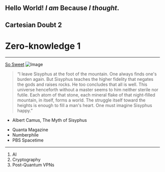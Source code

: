 Hello World!
*I am* **Because** *I thought*.
---
## Cartesian Doubt 2
# Zero-knowledge 1
---
[So Sweet](https://www.poetryfoundation.org/poems/56159/this-is-just-to-say)
![Image](https://www.google.com/url?sa=i&url=https%3A%2F%2Fstevebryant.medium.com%2Fthe-figure-5-in-gold-238d348b015f&psig=AOvVaw2-DxGVr5m60fv1uVxglTAy&ust=1673682452177000&source=images&cd=vfe&ved=0CAwQjRxqFwoTCNCJkJOHxPwCFQAAAAAdAAAAABAD)
> “I leave Sisyphus at the foot of the mountain. One always finds one's burden again. But Sisyphus teaches the higher fidelity that negates the gods and raises rocks. He too concludes that all is well. This universe henceforth without a master seems to him neither sterile nor futile. Each atom of that stone, each mineral flake of that night-filled mountain, in itself, forms a world. The struggle itself toward the heights is enough to fill a man's heart. One must imagine Sisyphus happy.” 
- Albert Camus, The Myth of Sisyphus
* Quanta Magazine
* Numberphile
* PBS Spacetime
---
1. AI
2. Cryptography
3. Post-Quantum VPNs
